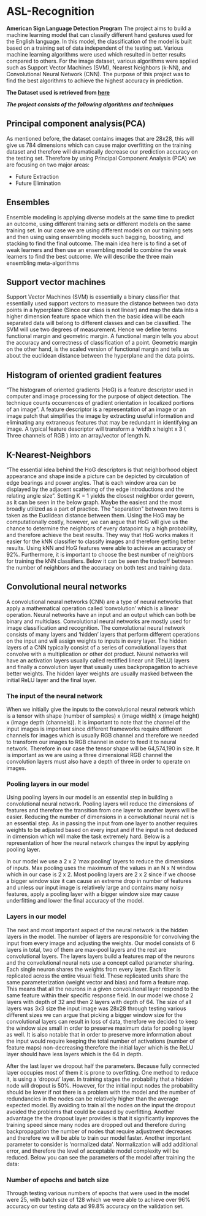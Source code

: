 # ASL-Recognition
**American Sign Language Detection Program**
The project aims to build a machine learning model that can classify different hand gestures used for the English language. In this model, the classification of the model is built based on a training set of data independent of the testing set. Various machine learning algorithms were used which resulted in better results compared to others. For the image dataset, various algorithms were applied such as Support Vector Machines (SVM), Nearest Neighbors (k-NN), and Convolutional Neural Network (CNN). The purpose of this project was to find the best algorithms to achieve the highest accuracy in prediction. 

**The Dataset used is retrieved from [here](https://www.kaggle.com/datamunge/sign-language-mnist)**

***The project consists of the following algorithms and techniques***

## Principal component analysis(PCA)

As mentioned before, the dataset contains images that are 28x28, this will give us 784 dimensions which can cause major overfitting on the training dataset and therefore will dramatically decrease our prediction accuracy on the testing set. Therefore by using Principal Component Analysis (PCA) we are focusing on two major areas:
  - Future Extraction 
  - Future Elimination 
## Ensembles
Ensemble modeling is applying diverse models at the same time to predict an outcome, using different training sets or different models on the same training set. In our case we are using different models on our training sets and then using using ensembling models such bagging, boosting, and stacking to find the final outcome. 
The main idea here is to find a set of weak learners and then use an ensembling model to combine the weak learners to find the best outcome. We will describe the three main ensembling meta-algorithms

## Support vector machines
Support Vector Machines (SVM) is essentially a binary classifier that essentially used support vectors to measure the distance between two data points in a hyperplane (Since our class is not linear) and map the data into a higher dimension feature space which then the basic idea will be each separated data will belong to different classes and can be classified. The SVM will use two degrees of measurement. Hence we define terms functional margin and geometric margin. A functional margin tells you about the accuracy and correctness of classification of a point. Geometric margin on the other hand, is the scaled version of functional margin and tells us about the euclidean distance between the hyperplane and the data points.

## Histogram of oriented gradient features
“The histogram of oriented gradients (HoG) is a feature descriptor used in computer and image processing for the purpose of object detection. The technique counts occurrences of gradient orientation in localized portions of an image”. A feature descriptor is a representation of an image or an image patch that simplifies the image by extracting useful information and eliminating any extraneous features that may be redundant in identifying an image. A typical feature descriptor will transform a ‘width x height x 3 ( Three channels of RGB ) into an array/vector of length N. 

## K-Nearest-Neighbors
“The essential idea behind the HoG descriptors is that neighborhood object appearance and shape inside a picture can be depicted by circulation of edge bearings and power angles. That is each window area can be displayed by the adjacent scattering of the edge introductions and the relating angle size”. Setting K = 1 yields the closest neighbor order govern, as it can be seen in the below graph. Maybe the easiest and the most broadly utilized as a part of practice. The "separation" between two items is taken as the Euclidean distance between them. Using the HoG may be computationally costly, however, we can argue that HoG will give us the chance to determine the neighbors of every datapoint by a high probability, and therefore achieve the best results. They way that HoG works makes it easier for the kNN classifier to classify images and therefore getting better results. Using kNN and HoG features were able to achieve an accuracy of 92%. Furthermore, it is important to choose the best number of neighbors for training the kNN classifiers. Below it can be seen the tradeoff between the number of neighbors and the accuracy on both test and training data. 

## Convolutional neural networks
A convolutional neural networks (CNN) are a type of neural networks that apply a mathematical operation called ‘convolution’ which is a linear operation.  Neural networks have an input and an output which can both be binary and multiclass. Convolutional neural networks are mostly used for image classification and recognition. The convolutional neural network consists of many layers and ‘hidden’ layers that perform different operations on the input and will assign weights to inputs in every layer. The hidden layers of a CNN typically consist of a series of convolutional layers that convolve with a multiplication or other dot product. Neural networks will have an activation layers usually called rectified linear unit (ReLU) layers and finally a convolution layer that usually uses backpropagation to achieve better weights. The hidden layer weights are usually masked between the initial ReLU layer and the final layer.

 ### The input of the neural network
  
When we initially give the inputs to the convolutional neural network which is a tensor with shape (number of samples) x (image width) x (image height) x (image depth (channels)).  It is important to note that the channel of the input images is important since different frameworks require different channels for images which is usually RGB channel and therefore we needed to transform our images to RGB channel in order to feed it to neural network. Therefore in our case the tensor shape will be 64,574,190 in size. It is important as we are using a three dimensional RGB channel the convolution layers must also have a depth of three in order to operate on images. 

###  Pooling layers in our model
  
Using pooling layers in our model is an essential step in building a convolutional neural network. Pooling layers will reduce the dimensions of features and therefore the transition from one layer to another layers will be easier. Reducing the number of dimensions in a convolutional neural net is an essential step. As in passing the input from one layer to another requires weights to be adjusted based on every input and if the input is not deduced in dimension which will make the task extremely hard. Below is a representation of how the neural network changes the input by applying pooling layer.

In our model we use a 2 x 2 ‘max pooling’ layers to reduce the dimensions of inputs. Max pooling uses the maximum of the values in an N x N  window which in our case is 2 x 2. Most pooling layers are 2 x 2 since if we choose a bigger window size it can cause an extreme drop in number of features and unless our input image is relatively large and contains many noisy features, apply a pooling layer with a bigger window size may cause underfitting and lower the final accuracy of the model. 

 ### Layers in our model
  
The next and most important aspect of the neural network is the hidden layers in the model. The number of layers are responsible for convolving the input from every image and adjusting the weights. Our model consists of 6 layers in total, two of them are max-pool layers and the rest are convolutional layers. The layers layers build a features map of the neurons and the convolutional neural nets use a concept called parameter sharing. Each single neuron shares the weights from every layer.  Each filter is replicated across the entire visual field. These replicated units share the same parameterization (weight vector and bias) and form a feature map. This means that all the neurons in a given convolutional layer respond to the same feature within their specific response field. In our model we chose 2 layers with depth of 32 and then 2 layers with depth of 64. The size of all layers was 3x3 size the input image was 28x28 through testing various different sizes we can argue that picking a bigger window size for the convolutional layers can result in loss of data, therefore we decided to keep the window size small in order to preserve maximum data for pooling layer as well. It is also notable that in order to preserve more information about the input would require keeping the total number of activations (number of feature maps) non-decreasing therefore the initial layer which is the ReLU layer should have less layers which is the 64 in depth.

After the last layer we dropout half the parameters. Because fully connected layer occupies most of them it is prone to overfitting. One method to reduce it, is using a ‘dropout’  layer. In training stages the probability that a hidden node will dropout is 50%. However, for the initial input nodes the probability should be lower if not there is a problem with the model and the number of redundancies in the nodes can be relatively higher than the average expected model. By avoiding to train all the nodes on the input the dropout avoided the problems that could be caused by overfitting. Another advantage the the dropout layer provides is that it significantly improves the training speed since many nodes are dropped out and therefore during backpropagation the number of nodes that require adjustment decreases and therefore we will be able to train our model faster. Another important parameter to consider is ‘normalized data’. Normalization will add additional error, and therefore the level of acceptable model complexity will be reduced. Below you can see the parameters of the model after training the data: 


 ### Number of epochs and batch size
  
Through testing various numbers of epochs that were used in the model were 25, with batch size of 128 which we were able to achieve over 96% accuracy on our testing data ad 99.8% accuracy on the validation set. 


